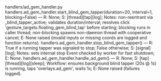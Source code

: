 handlers/ad_gem_handler.py
handlers.ad_gem_handler.start_blind_gem_tapper(duration=20, interval=1, blocking=False) — R: None; S: [thread][tap][log]; Notes: non-reentrant via _blind_tapper_active; validates duration/interval; resolves click 'gesture_targets.floating_gem_blind_tap' before starting; blocking runs in caller thread; non-blocking spawns non-daemon thread with cooperative cancel; E: None raised (invalid inputs or missing coords are logged and function returns).
handlers.ad_gem_handler.stop_blind_gem_tapper() — R: True if a running tapper was signaled to stop; False otherwise; S: [signal][log]; Notes: sets internal stop Event checked by worker for fast shutdown; E: None.
handlers.ad_gem_handler.handle_ad_gem() — R: None; S: [tap][thread][log][sleep]; Workflow: ensures background blind tapper (20s @ 1s) is running, taps 'overlays.ad_gem', waits 1s; E: None raised (failures logged).
